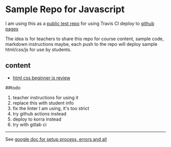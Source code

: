 # Sample Repo for Javascript

I am using this as a [public test repo](https://github.com/campbe13/javascript-320/)  for using Travis CI deploy to [github pages](https://campbe13.github.io/javascript-320)

The idea is for teachers to share this repo for course content, sample code, markdown instructions maybe, each push to the repo will deploy sample html/css/js for use by students. 

## content
* [html css beginner js review](week01)


##todo 
1. teacher instructions for using it 
3. replace this with student info 
2. fix the linter I am using, it's too strict
2. try github actions instead 
3. deploy to korra instead
4. try with gitlab ci 

-----

See [google doc for setup process, errors and all ](https://docs.google.com/document/d/1zJ7LxYUMihiR9Cp1E7OVk645Jjh8m5BM7eaGxwXS8ZQ/edit?usp=sharing)


